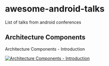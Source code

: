 # awesome-android-talks
List of talks from android conferences  

## Architecture Components  

Architecture Components - Introduction  

[![Architecture Components - Introduction](https://i.ytimg.com/vi/FrteWKKVyzI/hqdefault.jpg?sqp=-oaymwEZCPYBEIoBSFXyq4qpAwsIARUAAIhCGAFwAQ==&rs=AOn4CLD5KsjRv6Ua4XedYlZpsBSKMtLngw)](https://www.youtube.com/watch?v=FrteWKKVyzI&index=14&list=PLOU2XLYxmsIKC8eODk_RNCWv3fBcLvMMy&t=0s)
